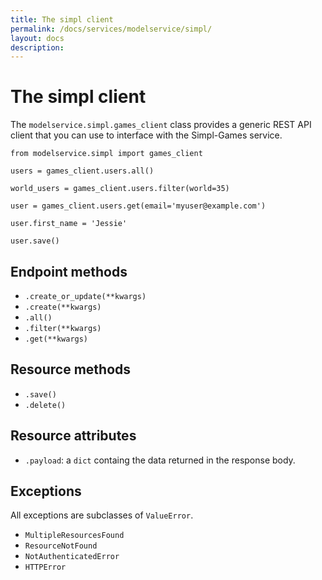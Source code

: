 ```yaml
---
title: The simpl client
permalink: /docs/services/modelservice/simpl/
layout: docs
description:
---
```


# The simpl client

The `modelservice.simpl.games_client` class provides a generic REST API client that you can use to interface with the Simpl-Games service.


```
from modelservice.simpl import games_client

users = games_client.users.all()

world_users = games_client.users.filter(world=35)

user = games_client.users.get(email='myuser@example.com')

user.first_name = 'Jessie'

user.save()

```

## Endpoint methods

* `.create_or_update(**kwargs)`
* `.create(**kwargs)`
* `.all()`
* `.filter(**kwargs)`
* `.get(**kwargs)`

## Resource methods

* `.save()`
* `.delete()`

## Resource attributes

* `.payload`: a `dict` containg the data returned in the response body.


## Exceptions

All exceptions are subclasses of `ValueError`.

* `MultipleResourcesFound`
* `ResourceNotFound`
* `NotAuthenticatedError`
* `HTTPError`
